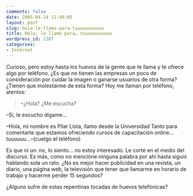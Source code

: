 ```yaml
---
comments: false
date: 2005-04-14 11:49:05
layout: post
slug: hola-le-llamo-para-tuuuuuuuuuuu
title: Hola, le llamo para… tuuuuuuuuuuu
wordpress_id: 2387
categories:
- Internet
---
```


Curioso, pero estoy hasta los huevos de la gente que te llama y te ofrece algo por teléfono. ¿Es que no tienen las empresas un poco de consideración por cuidar la imagen o ganarse usuarios de otra forma? ¿Tienen que molestarme de esta forma? Hoy me llaman por teléfono, atentos:





> –¿Hola? ¿Me escucha?  
  

–Si, le escucho dígame…  
  

–Hola, mi nombre es Pilar Lista, llamo desde la Universidad Tanto para comentarte que estamos ofreciendo cursos de capacitación online… _tuuuuuu…_–(cuelgo el teléfono)





Es que ni un: no, lo siento… no estoy interesado. Le corté en el medio del discurso. Es más, como no mencióne ninguna palabra por ahí hasta siguió hablando sola un rato. ¿No es mejor hacer publicidad en una revista, un diario, una página web, la televisión que tener que llamarme en horario de trabajo y hacerme perder 15 segundos?





¿Alguno sufre de estas repentinas tocadas de huevos telefónicas?
